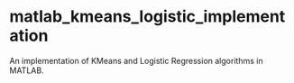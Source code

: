 # matlab_kmeans_logistic_implementation
An implementation of KMeans and Logistic Regression algorithms in MATLAB.
